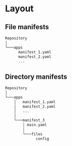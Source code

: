 # Layout

## File manifests

```bash
Repository
│ 
└───apps
      manifest_1.yaml
      manifest_2.yaml
      ...
```

## Directory manifests

```bash
Repository
│ 
└───apps
    │   manifest_1.yaml
    │   manifest_2.yaml
    │   ...
    │
    └───manifest_3
        │ main.yaml
        │
        └───files
              config       
```